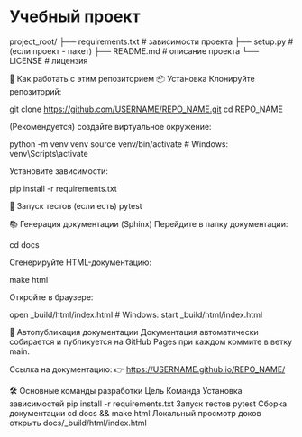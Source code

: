 # Учебный проект

project_root/
├── requirements.txt          # зависимости проекта
├── setup.py                  # (если проект - пакет)
├── README.md                 # описание проекта
└── LICENSE                   # лицензия

🚀 Как работать с этим репозиторием
📦 Установка
Клонируйте репозиторий:

git clone https://github.com/USERNAME/REPO_NAME.git
cd REPO_NAME

                  
(Рекомендуется) создайте виртуальное окружение:

python -m venv venv
source venv/bin/activate  # Windows: venv\Scripts\activate

                  
Установите зависимости:

pip install -r requirements.txt

                  
🧪 Запуск тестов (если есть)
pytest

                  
📚 Генерация документации (Sphinx)
Перейдите в папку документации:

cd docs

                  
Сгенерируйте HTML-документацию:

make html

                  
Откройте в браузере:

open _build/html/index.html  # Windows: start _build/html/index.html

                  
🚀 Автопубликация документации
Документация автоматически собирается и публикуется на GitHub Pages при каждом коммите в ветку main.

Ссылка на документацию:
👉 https://USERNAME.github.io/REPO_NAME/

🛠️ Основные команды разработки
Цель	Команда
Установка зависимостей	pip install -r requirements.txt
Запуск тестов	pytest
Сборка документации	cd docs && make html
Локальный просмотр доков	открыть docs/_build/html/index.html
